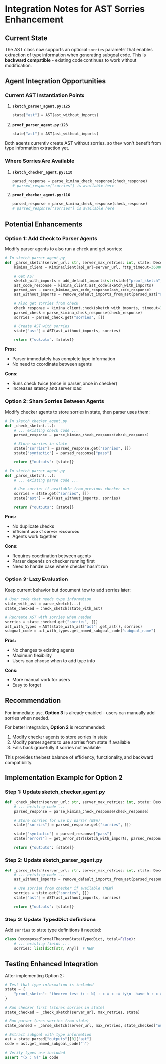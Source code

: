 # Integration Notes for AST Sorries Enhancement

## Current State

The AST class now supports an optional `sorries` parameter that enables extraction of type information when generating subgoal code. This is **backward compatible** - existing code continues to work without modification.

## Agent Integration Opportunities

### Current AST Instantiation Points

1. **`sketch_parser_agent.py:125`**
   ```python
   state["ast"] = AST(ast_without_imports)
   ```

2. **`proof_parser_agent.py:123`**
   ```python
   state["ast"] = AST(ast_without_imports)
   ```

Both agents currently create AST without sorries, so they won't benefit from type information extraction yet.

### Where Sorries Are Available

1. **`sketch_checker_agent.py:118`**
   ```python
   parsed_response = parse_kimina_check_response(check_response)
   # parsed_response["sorries"] is available here
   ```

2. **`proof_checker_agent.py:116`**
   ```python
   parsed_response = parse_kimina_check_response(check_response)
   # parsed_response["sorries"] is available here
   ```

## Potential Enhancements

### Option 1: Add Check to Parser Agents

Modify parser agents to also run a check and get sorries:

```python
# In sketch_parser_agent.py
def _parse_sketch(server_url: str, server_max_retries: int, state: DecomposedFormalTheoremState):
    kimina_client = KiminaClient(api_url=server_url, http_timeout=36000, n_retries=server_max_retries)

    # Get AST
    sketch_with_imports = add_default_imports(str(state["proof_sketch"]))
    ast_code_response = kimina_client.ast_code(sketch_with_imports)
    parsed_ast = parse_kimina_ast_code_response(ast_code_response)
    ast_without_imports = remove_default_imports_from_ast(parsed_ast["ast"])

    # Also get sorries from check
    check_response = kimina_client.check(sketch_with_imports, timeout=36000)
    parsed_check = parse_kimina_check_response(check_response)
    sorries = parsed_check.get("sorries", [])

    # Create AST with sorries
    state["ast"] = AST(ast_without_imports, sorries)

    return {"outputs": [state]}
```

**Pros:**
- Parser immediately has complete type information
- No need to coordinate between agents

**Cons:**
- Runs check twice (once in parser, once in checker)
- Increases latency and server load

### Option 2: Share Sorries Between Agents

Modify checker agents to store sorries in state, then parser uses them:

```python
# In sketch_checker_agent.py
def _check_sketch(...):
    # ... existing check code ...
    parsed_response = parse_kimina_check_response(check_response)

    # Store sorries in state
    state["sorries"] = parsed_response.get("sorries", [])
    state["syntactic"] = parsed_response["pass"]

    return {"outputs": [state]}

# In sketch_parser_agent.py
def _parse_sketch(...):
    # ... existing parse code ...

    # Use sorries if available from previous checker run
    sorries = state.get("sorries", [])
    state["ast"] = AST(ast_without_imports, sorries)

    return {"outputs": [state]}
```

**Pros:**
- No duplicate checks
- Efficient use of server resources
- Agents work together

**Cons:**
- Requires coordination between agents
- Parser depends on checker running first
- Need to handle case where checker hasn't run

### Option 3: Lazy Evaluation

Keep current behavior but document how to add sorries later:

```python
# User code that needs type information
state_with_ast = parse_sketch(...)
state_checked = check_sketch(state_with_ast)

# Recreate AST with sorries when needed
sorries = state_checked.get("sorries", [])
ast_with_types = AST(state_with_ast["ast"].get_ast(), sorries)
subgoal_code = ast_with_types.get_named_subgoal_code("subgoal_name")
```

**Pros:**
- No changes to existing agents
- Maximum flexibility
- Users can choose when to add type info

**Cons:**
- More manual work for users
- Easy to forget

## Recommendation

For immediate use, **Option 3** is already enabled - users can manually add sorries when needed.

For better integration, **Option 2** is recommended:
1. Modify checker agents to store sorries in state
2. Modify parser agents to use sorries from state if available
3. Falls back gracefully if sorries not available

This provides the best balance of efficiency, functionality, and backward compatibility.

## Implementation Example for Option 2

### Step 1: Update sketch_checker_agent.py

```python
def _check_sketch(server_url: str, server_max_retries: int, state: DecomposedFormalTheoremState) -> DecomposedFormalTheoremStates:
    # ... existing code ...
    parsed_response = parse_kimina_check_response(check_response)

    # Store sorries for use by parser (NEW)
    state["sorries"] = parsed_response.get("sorries", [])

    state["syntactic"] = parsed_response["pass"]
    state["errors"] = get_error_str(sketch_with_imports, parsed_response.get("errors", []), False)

    return {"outputs": [state]}
```

### Step 2: Update sketch_parser_agent.py

```python
def _parse_sketch(server_url: str, server_max_retries: int, state: DecomposedFormalTheoremState) -> DecomposedFormalTheoremStates:
    # ... existing code ...
    ast_without_imports = remove_default_imports_from_ast(parsed_response["ast"])

    # Use sorries from checker if available (NEW)
    sorries = state.get("sorries", [])
    state["ast"] = AST(ast_without_imports, sorries)

    return {"outputs": [state]}
```

### Step 3: Update TypedDict definitions

Add `sorries` to state type definitions if needed:

```python
class DecomposedFormalTheoremState(TypedDict, total=False):
    # ... existing fields ...
    sorries: list[dict[str, Any]]  # NEW
```

## Testing Enhanced Integration

After implementing Option 2:

```python
# Test that type information is included
state = {
    "proof_sketch": "theorem test (x : ℕ) : x = x := by\n  have h : x = x := by sorry"
}

# Run checker first (stores sorries in state)
state_checked = _check_sketch(server_url, max_retries, state)

# Run parser (uses sorries from state)
state_parsed = _parse_sketch(server_url, max_retries, state_checked["outputs"][0])

# Extract subgoal with type information
ast = state_parsed["outputs"][0]["ast"]
code = ast.get_named_subgoal_code("h")

# Verify types are included
assert "(x : ℕ)" in code
```

